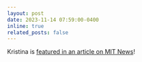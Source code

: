 ```yaml
---
layout: post
date: 2023-11-14 07:59:00-0400
inline: true
related_posts: false
---
```


Kristina is <a href="https://news.mit.edu/2023/computational-imaging-researcher-attended-lecture-found-career-1114">featured in an article on MIT News</a>! 
